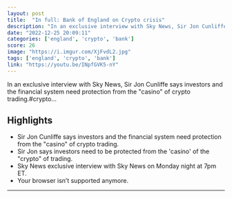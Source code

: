 ```yaml
---
layout: post
title:  "In full: Bank of England on Crypto crisis"
description: "In an exclusive interview with Sky News, Sir Jon Cunliffe says investors and the financial system need protection from the \"casino\" of crypto trading.#crypto..."
date: "2022-12-25 20:09:11"
categories: ['england', 'crypto', 'bank']
score: 26
image: "https://i.imgur.com/XjFvdL2.jpg"
tags: ['england', 'crypto', 'bank']
link: "https://youtu.be/INpfGVK5-nY"
---
```


In an exclusive interview with Sky News, Sir Jon Cunliffe says investors and the financial system need protection from the \"casino\" of crypto trading.#crypto...

## Highlights

- Sir Jon Cunliffe says investors and the financial system need protection from the "casino" of crypto trading.
- Sir Jon says investors need to be protected from the 'casino' of the "crypto" of trading.
- Sky News exclusive interview with Sky News on Monday night at 7pm ET.
- Your browser isn’t supported anymore.

---
